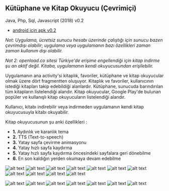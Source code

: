 ## Kütüphane ve Kitap Okuyucu (Çevrimiçi)

Java, Php, Sql, Javascript (2018) v0.2

* [android için apk v0.2](http://bit.ly/2FjnIE5)

_Not: Uygulama, ücretsiz sunucu hesabı üzerinde çalıştığı için sunucu bazen çevrimdışı olabilir; uygulama veya uygulamanın bazı özellikleri zaman zaman kullanım dışı olabilir._

_Not 2: openload.co sitesi Türkiye'de erişime engellendiği için kitap indirme şu an aktif değil. Kitaba, uygulamanın kendi okuyucusundan erişilebilir._

Uygulamanın ana activity'si kitaplık, favoriler, kütüphane ve kitap okuyucular olmak üzere dört fragmentten oluşuyor.
Kitaplık ve favoriler, kullanıcının istediği kitapları takip edebildiği alanlardır.
Kütüphane, sunucuda barındırılan tüm kitapların listelendiği alandır.
Kitap okuyucular, Google Play'de bulunan popüler ve kullanışlı kitap okuyucuların listelendiği alandır.

Kullanıcı, kitabı indirebilir veya indirmeden uygulamanın kendi kitap okuyucusuyla kitabı okuyabilir.

Kitap okuyucusunun şu anki özellikleri :

* **1.** Aydınlık ve karanlık tema
* **2.** TTS (Text-to-speech)
* **3.** Yatay sayfa çevirme animasyonu
* **4.** Yatay hızlı sayfa kaydırma
* **5.** Yatay hızlı sayfa kaydırma öncesindeki sayfalara geri dönebilme
* **6.** En son kaldığın yerden okumaya devam edebilme

![alt text](https://1.bp.blogspot.com/-MeTx12zkkKk/Wpr4XtYwlQI/AAAAAAAAAII/Exwsr_k_EHAAtR95NYP36Y1vA7-OP4O6QCLcBGAs/s320/1.png)
![alt text](https://1.bp.blogspot.com/-Iw2HFO5qLFs/Wpr4rdx3q1I/AAAAAAAAAIk/vF_IR6j1ARkJ57qwgJEkypeaSwi7FQn2gCLcBGAs/s320/2.png)
![alt text](https://1.bp.blogspot.com/-LDJGUuneWvg/Wpr4w8_D2YI/AAAAAAAAAIw/nIstO-tsz1MIZ4WRVceCTQTCXEiM44NtQCLcBGAs/s320/3.png)
![alt text](https://4.bp.blogspot.com/-13fGqajRmNM/Wpr4qpA8vUI/AAAAAAAAAIg/ErarxIukeGYvBu3WA7kKpQRQvLdhlGq-QCLcBGAs/s320/4.png)
![alt text](https://1.bp.blogspot.com/-ok2sWCFZmX0/Wpr4xlzoVjI/AAAAAAAAAI0/LyoBrZwn4-sTcvneur9hGX2C1f7KCz3fgCLcBGAs/s320/5.png)
![alt text](https://1.bp.blogspot.com/-5CcUw2QIKl4/Wpr4uI4J-bI/AAAAAAAAAIo/r3asML2h6GMgvzqzdk3tysb4MA6AKujagCLcBGAs/s320/6.png)
![alt text](https://2.bp.blogspot.com/-ncBiQIuUW78/WpsEBONh_OI/AAAAAAAAAKE/rtSq2D77SoE-U6xPYDFN1iZ4rmZdGbqjQCLcBGAs/s320/19.png)
![alt text](https://4.bp.blogspot.com/-MlXilDboobk/Wpr9o8FKoTI/AAAAAAAAAJY/y8YSfLlcq_o67wORlCtUnUNwIla3ZL5lwCLcBGAs/s320/15.png)
![alt text](https://1.bp.blogspot.com/-DxmS575ZQJ0/Wpr415EzN1I/AAAAAAAAAI4/D0CbY6HlY3I76GqDkya45stw8YD2ftHUwCLcBGAs/s320/8.png)
![alt text](https://3.bp.blogspot.com/-kESi-6pH8kc/Wpr45p7hxmI/AAAAAAAAAJA/CanPRP-B6OEEc2WjM_zm2wlKZDIN_RwuACLcBGAs/s320/9.png)
![alt text](https://2.bp.blogspot.com/--1LM1z_NbZ8/Wpr4vov1QaI/AAAAAAAAAIs/bT1pdL7BlTowU7Mo6_9B_nHxOUqqpk7iQCLcBGAs/s320/7.png)

![alt text](https://2.bp.blogspot.com/-31onMvq3asw/Wpr4aWySkBI/AAAAAAAAAIQ/O_oKmghQ70oiZ5ZhFrp-M26e08n_2q30gCLcBGAs/s320/10.png)
![alt text](https://4.bp.blogspot.com/-LRVu4S1gDNY/Wpr4ZnahE-I/AAAAAAAAAIM/fsBMS9vZ8so8R7KYs333ifK4jB6HhR4iwCLcBGAs/s320/11.png)
![alt text](https://1.bp.blogspot.com/-yQf87n5Dr5U/WpsBWpTQ-9I/AAAAAAAAAJ4/JxixgWnQNawmeI7Ot9gz5mN74GDpHABiwCLcBGAs/s320/18.png)
![alt text](https://1.bp.blogspot.com/-5G5J_NUr-gQ/Wpr4eAGz6LI/AAAAAAAAAIY/e9GMct33P2Qqxs6y4yzHbcRgT90teUMxACLcBGAs/s320/13.png)
![alt text](https://4.bp.blogspot.com/-3opCgbYgvy4/Wpr_k8V0F1I/AAAAAAAAAJs/dRbf4KPLL5ICjuIqBz-EULZWY8uTNMpOQCLcBGAs/s320/17.png)
![alt text](https://3.bp.blogspot.com/-fohHZnsoeKA/Wpr-Who2AXI/AAAAAAAAAJg/v3DWMFZndAgF_JPTkUcNYKQ_h6T9vme7ACLcBGAs/s320/16.png)
![alt text](https://2.bp.blogspot.com/-gUMQvpLwWvY/WpsGxOcPCkI/AAAAAAAAAKU/hsQ-HvdFSDU2vP5gShYviBfmzmE5CkD_wCLcBGAs/s320/20.png)
